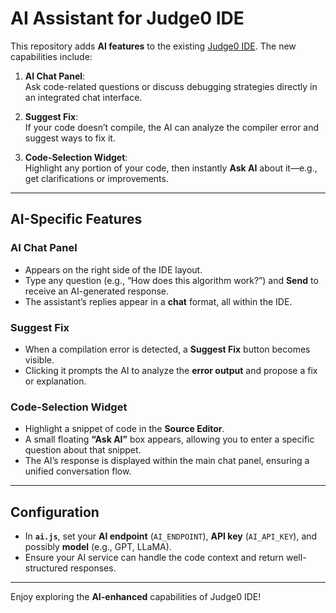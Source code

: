 # AI Assistant for Judge0 IDE

This repository adds **AI features** to the existing [Judge0 IDE](https://github.com/judge0/ide). The new capabilities include:

1. **AI Chat Panel**:  
   Ask code-related questions or discuss debugging strategies directly in an integrated chat interface.

2. **Suggest Fix**:  
   If your code doesn’t compile, the AI can analyze the compiler error and suggest ways to fix it.

3. **Code-Selection Widget**:  
   Highlight any portion of your code, then instantly **Ask AI** about it—e.g., get clarifications or improvements.

---

## AI-Specific Features

### AI Chat Panel
- Appears on the right side of the IDE layout.
- Type any question (e.g., “How does this algorithm work?”) and **Send** to receive an AI-generated response.
- The assistant’s replies appear in a **chat** format, all within the IDE.

### Suggest Fix
- When a compilation error is detected, a **Suggest Fix** button becomes visible.
- Clicking it prompts the AI to analyze the **error output** and propose a fix or explanation.

### Code-Selection Widget
- Highlight a snippet of code in the **Source Editor**.
- A small floating **“Ask AI”** box appears, allowing you to enter a specific question about that snippet.
- The AI’s response is displayed within the main chat panel, ensuring a unified conversation flow.

---

## Configuration

- In **`ai.js`**, set your **AI endpoint** (`AI_ENDPOINT`), **API key** (`AI_API_KEY`), and possibly **model** (e.g., GPT, LLaMA).
- Ensure your AI service can handle the code context and return well-structured responses.

---


Enjoy exploring the **AI-enhanced** capabilities of Judge0 IDE!